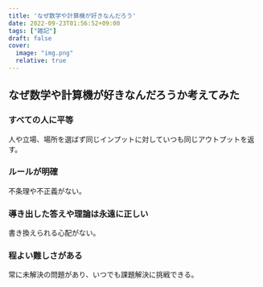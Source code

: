 ```yaml
---
title: 'なぜ数学や計算機が好きなんだろう'
date: 2022-09-23T01:56:52+09:00
tags: ["雑記"]
draft: false
cover:
  image: "img.png"
  relative: true
---
```


## なぜ数学や計算機が好きなんだろうか考えてみた

### すべての人に平等
人や立場、場所を選ばず同じインプットに対していつも同じアウトプットを返す。
### ルールが明確
不条理や不正義がない。
### 導き出した答えや理論は永遠に正しい
書き換えられる心配がない。
### 程よい難しさがある
常に未解決の問題があり、いつでも課題解決に挑戦できる。
